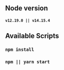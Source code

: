 ## Node version

#### `v12.19.0 || v14.15.4`

## Available Scripts

### `npm install`

### `npm || yarn start`
